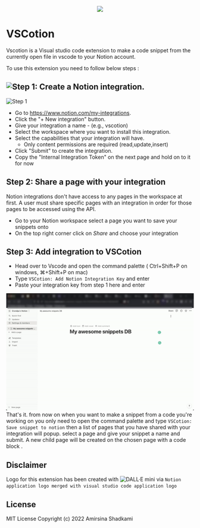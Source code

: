 <p align="center">
  <img src="./.github/images/icons/icon.ong" />
</p>

# VSCotion

Vscotion is a Visual studio code extension to make a code snippet from the currently open file in vscode to your Notion account.

To use this extension you need to follow below steps :

## ![Step 1: Create a Notion integration.](https://developers.notion.com/docs#step-1-create-an-integration)
![Step 1](https://files.readme.io/2ec137d-093ad49-create-integration.gif)
- Go to https://www.notion.com/my-integrations.
- Click the "+ New integration" button.
- Give your integration a name - (e.g., vscotion)
- Select the workspace where you want to install this integration.
- Select the capabilities that your integration will have.
  - Only content permissions are required (read,update,insert)
- Click "Submit" to create the integration.
- Copy the "Internal Integration Token" on the next page and hold on to it for now

## Step 2: Share a page with your integration
Notion integrations don't have access to any pages in the workspace at first. A user must share specific pages with an integration in order for those pages to be accessed using the API.
- Go to your Notion workspace select a page you want to save your snippets onto
- On the top right corner click on *Share* and choose your integration

## Step 3: Add integration to VSCotion
- Head over to Vscode and open the command palette ( Ctrl+Shift+P on windows,  ⌘+Shift+P on mac)
- Type `VSCotion: Add Notion Integration Key` and enter
- Paste your integration key from step 1 here and enter

![Step 1](./.github/images/howto.gif)
That's it. from now on when you want to make a snippet from a code you're working on you only need to open the command palette and type  `VSCotion: Save snippet to notion` then a list of pages that you have shared with your integration will popup. select a page and give your snippet a name and submit.
A new child page will be created on the chosen page with a code block .

## Disclaimer
Logo for this extension has been created with ![DALL·E mini](https://huggingface.co/spaces/dalle-mini/dalle-mini) via `Notion application logo merged with visual studio code application logo`

## License
MIT License
Copyright (c) 2022 Amirsina Shadkami